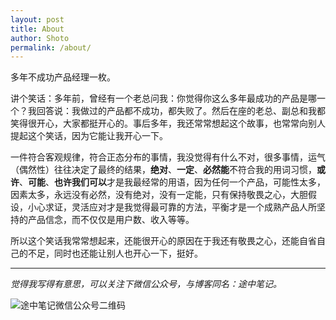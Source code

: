 ```yaml
---
layout: post
title: About
author: Shoto
permalink: /about/
---
```


多年不成功产品经理一枚。

讲个笑话：多年前，曾经有一个老总问我：你觉得你这么多年最成功的产品是哪一个？我回答说：我做过的产品都不成功，都失败了。然后在座的老总、副总和我都笑得很开心，大家都挺开心的。事后多年，我还常常想起这个故事，也常常向别人提起这个笑话，因为它能让我开心一下。

一件符合客观规律，符合正态分布的事情，我没觉得有什么不对，很多事情，运气（偶然性）往往决定了最终的结果，**绝对**、**一定**、**必然能**不符合我的用词习惯，**或许**、**可能**、**也许我们可以**才是我最经常的用语，因为任何一个产品，可能性太多，因素太多，永远没有必然，没有绝对，没有一定能，只有保持敬畏之心，大胆假设，小心求证，灵活应对才是我觉得最可靠的方法，平衡才是一个成熟产品人所坚持的产品信念，而不仅仅是用户数、收入等等。

所以这个笑话我常常想起来，还能很开心的原因在于我还有敬畏之心，还能自省自己的不足，同时也还能让别人也开心一下，挺好。

----------------

*觉得我写得有意思，可以关注下微信公众号，与博客同名：途中笔记。*

![途中笔记微信公众号二维码]({{site.url}}/assets/qrcode.jpg)
